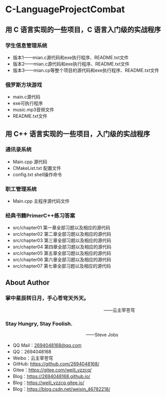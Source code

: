 # C-LanguageProjectCombat

## 用 C 语言实现的一些项目，C 语言入门级的实战程序


### 学生信息管理系统
* 版本1——mian.c源代码和exe执行程序、README.txt文件
* 版本2——mian.c源代码和exe执行程序、README.txt文件
* 版本3——mian.cp等整个项目的源代码和exe执行程序、README.txt文件

### 俄罗斯方块游戏
* main.c源代码
* exe可执行程序
* music.mp3音频文件
* README.txt文件


## 用 C++ 语言实现的一些项目，入门级的实战程序

### 通讯录系统
* Main.cpp 源代码
* CMakeList.txt 配置文件
* config.txt shell操作命令

### 职工管理系统
* Main.cpp 主程序源代码文件

### 经典书籍PrimerC++练习答案
* src/chapter01 第一章全部习题以及相应的源代码
* src/chapter02 第二章全部习题以及相应的源代码
* src/chapter03 第三章全部习题以及相应的源代码
* src/chapter04 第四章全部习题以及相应的源代码
* src/chapter05 第五章全部习题以及相应的源代码
* src/chapter06 第六章全部习题以及相应的源代码
* src/chapter07 第七章全部习题以及相应的源代码



## About Author

### 掌中星辰转日月，手心苍穹天外天。
&emsp;&emsp;&emsp;&emsp;&emsp;&emsp;&emsp;&emsp;&emsp;&emsp;&emsp;&emsp;&emsp;&emsp;&emsp;&emsp;&emsp;&emsp;&emsp;&emsp;&emsp;&emsp;——云主宰苍穹

### Stay Hungry, Stay Foolish.
&emsp;&emsp;&emsp;&emsp;&emsp;&emsp;&emsp;&emsp;&emsp;&emsp;&emsp;&emsp;&emsp;&emsp;&emsp;&emsp;&emsp;&emsp;——Steve Jobs

- QQ Mail：2694048168@qq.com
- QQ：2694048168
- Weibo：云主宰苍穹
- GitHub: https://github.com/2694048168/
- Gitee：https://gitee.com/weili_yzzcq/
- Blog：https://2694048168.github.io/
- Blog：https://weili_yzzcq.gitee.io/ 
- Blog：https://blog.csdn.net/weixin_46782218/

